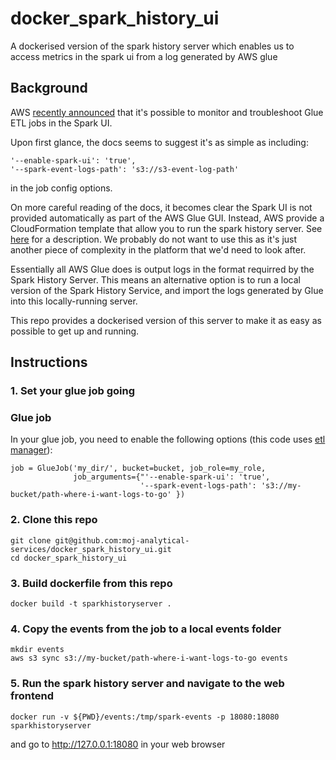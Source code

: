 # docker_spark_history_ui
A dockerised version of the spark history server which enables us to access metrics in the spark ui from a log generated by AWS glue


## Background

AWS [recently announced](https://aws.amazon.com/about-aws/whats-new/2019/09/aws-glue-now-provides-apache-spark-ui-to-monitor-and-troubleshoot-glue-etl-jobs/) that it's possible to monitor and troubleshoot Glue ETL jobs in the Spark UI.

Upon first glance, the docs seems to suggest it's as simple as including:

```
'--enable-spark-ui': 'true',
'--spark-event-logs-path': 's3://s3-event-log-path'
```

in the job config options.

On more careful reading of the docs, it becomes clear  the Spark UI is not provided automatically as part of the AWS Glue GUI.  Instead, AWS provide a CloudFormation template that allow you to run the spark history server.  See [here](https://docs.aws.amazon.com/glue/latest/dg/monitor-spark-ui.html) for a description.  We probably do not want to use this as it's just another piece of complexity in the platform that we'd need to look after.

Essentially all AWS Glue does is output logs in the format requirred by the Spark History Server.  This means an alternative option is to run a local version of the Spark History Service, and import the logs generated by Glue into this locally-running server.

This repo provides a dockerised version of this server to make it as easy as possible to get up and running.

## Instructions

### 1. Set your glue job going

### Glue job

In your glue job, you need to enable the following options (this code uses [etl manager](https://github.com/moj-analytical-services/etl_manager)):
```
job = GlueJob('my_dir/', bucket=bucket, job_role=my_role,
              job_arguments={"'--enable-spark-ui': 'true',
                             '--spark-event-logs-path': 's3://my-bucket/path-where-i-want-logs-to-go' })
```


### 2. Clone this repo

````
git clone git@github.com:moj-analytical-services/docker_spark_history_ui.git
cd docker_spark_history_ui
````

### 3. Build dockerfile from this repo

`docker build -t sparkhistoryserver .`

### 4. Copy the events from the job to a local events folder

```
mkdir events
aws s3 sync s3://my-bucket/path-where-i-want-logs-to-go events
```

### 5. Run the spark history server and navigate to the web frontend


```
docker run -v ${PWD}/events:/tmp/spark-events -p 18080:18080 sparkhistoryserver
```

and go to http://127.0.0.1:18080 in your web browser


